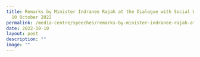 ```yaml
---
title: Remarks by Minister Indranee Rajah at the Dialogue with Social Workers on
  10 October 2022
permalink: /media-centre/speeches/remarks-by-minister-indranee-rajah-at-dialogue-social-workers-10-oct/
date: 2022-10-10
layout: post
description: ""
image: ""
---
```

